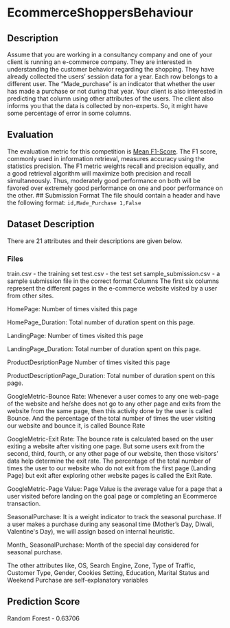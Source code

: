 # EcommerceShoppersBehaviour

## Description
Assume that you are working in a consultancy company and one of your client is running an e-commerce company. They are interested in understanding the customer behavior regarding the shopping. They have already collected the users’ session data for a year. Each row belongs to a different user. The “Made_purchase” is an indicator that whether the user has made a purchase or not during that year. Your client is also interested in predicting that column using other attributes of the users. The client also informs you that the data is collected by non-experts. So, it might have some percentage of error in some columns.

## Evaluation
The evaluation metric for this competition is [Mean F1-Score](https://en.wikipedia.org/wiki/F-score). The F1 score, commonly used in information retrieval, measures accuracy using the statistics precision. The F1 metric weights recall and precision equally, and a good retrieval algorithm will maximize both precision and recall simultaneously. Thus, moderately good performance on both will be favored over extremely good performance on one and poor performance on the other. ## Submission Format The file should contain a header and have the following format: ``` id,Made_Purchase 1,False ```

## Dataset Description
There are 21 attributes and their descriptions are given below.

### Files
train.csv - the training set
test.csv - the test set
sample_submission.csv - a sample submission file in the correct format
Columns
The first six columns represent the different pages in the e-commerce website visited by a user from other sites.

HomePage: Number of times visited this page

HomePage_Duration: Total number of duration spent on this page.

LandingPage: Number of times visited this page

LandingPage_Duration: Total number of duration spent on this page.

ProductDesriptionPage Number of times visited this page

ProductDescriptionPage_Duration: Total number of duration spent on this page.

GoogleMetric-Bounce Rate: Whenever a user comes to any one web-page of the website and he/she does not go to any other page and exits from the website from the same page, then this activity done by the user is called Bounce. And the percentage of the total number of times the user visiting our website and bounce it, is called Bounce Rate

GoogleMetric-Exit Rate: The bounce rate is calculated based on the user exiting a website after visiting one page. But some users exit from the second, third, fourth, or any other page of our website, then those visitors’ data help determine the exit rate. The percentage of the total number of times the user to our website who do not exit from the first page (Landing Page) but exit after exploring other website pages is called the Exit Rate.

GoogleMetric-Page Value: Page Value is the average value for a page that a user visited before landing on the goal page or completing an Ecommerce transaction.

SeasonalPurchase: It is a weight indicator to track the seasonal purchase. If a user makes a purchase during any seasonal time (Mother’s Day, Diwali, Valentine's Day), we will assign based on internal heuristic.

Month_ SeasonalPurchase: Month of the special day considered for seasonal purchase.

The other attributes like, OS, Search Engine, Zone, Type of Traffic, Customer Type, Gender, Cookies Setting, Education, Marital Status and Weekend Purchase are self-explanatory variables

## Prediction Score

Random Forest - 0.63706
